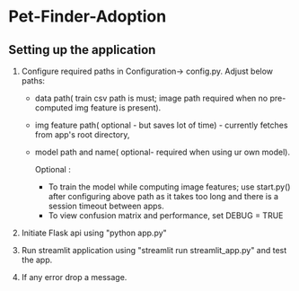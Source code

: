 # Pet-Finder-Adoption

## Setting up the application

1. Configure required paths in Configuration-> config.py. Adjust below paths:
   - data path( train csv path is must; image path required when no pre-computed img feature is present).
   - img feature path( optional - but saves lot of time) - currently fetches from app's root directory,
   - model path and name( optional- required when using ur own model).
     
     Optional :
     - To train the model while computing image features; use start.py() after configuring above path as it takes too long and there is a session timeout between apps.
     - To view confusion matrix and performance, set DEBUG = TRUE
    
      
2. Initiate Flask api using "python app.py"
3. Run streamlit application using "streamlit run streamlit_app.py" and test the app.
4. If any error drop a message.

